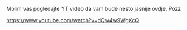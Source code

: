 Molim vas pogledajte YT video da vam bude nesto jasnije ovdje. Pozz

https://www.youtube.com/watch?v=dQw4w9WgXcQ
